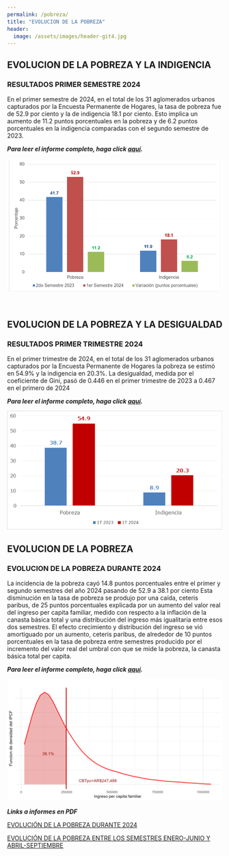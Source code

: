 ```yaml
---
permalink: /pobreza/
title: "EVOLUCION DE LA POBREZA"
header:
  image: /assets/images/header-git4.jpg
---
```


## EVOLUCION DE LA POBREZA Y LA INDIGENCIA

### RESULTADOS PRIMER SEMESTRE 2024

En el primer semestre de 2024, en el total de los 31 aglomerados urbanos capturados por la Encuesta Permanente de Hogares, la tasa de pobreza fue de 52.9 por ciento y la de indigencia 18.1 por ciento. Esto implica un aumento de 11.2 puntos porcentuales en la pobreza y de 6.2 puntos porcentuales en la indigencia comparadas con el segundo semestre de 2023.

***Para leer el informe completo, haga click [aquí](https://mrozada.github.io/pobreza-indigencia/).***

![Evolucion de la pobreza y de la indigencia](/assets/images/fig1S.png)


<br>

## EVOLUCION DE LA POBREZA Y LA DESIGUALDAD

### RESULTADOS PRIMER TRIMESTRE 2024

En el primer trimestre de 2024, en el total de los 31 aglomerados urbanos capturados por la Encuesta Permanente de Hogares la pobreza se estimó en 54.9% y la indigencia en 20.3%. La desigualdad, medida por el coeficiente de Gini, pasó de 0.446 en el primer trimestre de 2023 a 0.467 en el primero de 2024

***Para leer el informe completo, haga click [aquí](https://www.utdt.edu/download.php?fname=_172295247740061400.pdf).***

![Evolucion de la pobreza y de la desigualdad](/assets/images/fig1.png)


## EVOLUCION DE LA POBREZA 

###   EVOLUCION DE LA POBREZA DURANTE 2024 

La incidencia de la pobreza cayó 14.8 puntos porcentuales entre el primer y segundo semestres del año 2024 pasando de 52.9 a 38.1 por ciento Esta disminución en la tasa de pobreza se produjo por una caída, ceteris paribus, de 25 puntos porcentuales explicada por un aumento del valor real del ingreso per capita familiar, medido con respecto a la inflación de la canasta básica total y una distribución del ingreso más igualitaria entre esos dos semestres. El efecto crecimiento y distribución del ingreso se vió amortiguado por un aumento, ceteris paribus, de alrededor de 10 puntos porcentuales en la tasa de pobreza entre semestres producido por el incremento del valor real del umbral con que se mide la pobreza, la canasta básica total per capita.

***Para leer el informe completo, haga click [aquí](https://mrozada.github.io/evolucionpobreza/).***

![Evolucion de la pobreza](/assets/images/densidades4.png)

***Links a informes en PDF***

[EVOLUCIÓN DE LA POBREZA DURANTE 2024](https://github.com/mrozada/mrozada.github.io/blob/master/assets/pdf/EVOLUCI%C3%93N%20DE%20LA%20POBREZA%20DURANTE%202024.pdf)

[EVOLUCIÓN DE LA POBREZA ENTRE LOS SEMESTRES ENERO-JUNIO Y ABRIL-SEPTIEMBRE](https://github.com/mrozada/mrozada.github.io/blob/master/assets/pdf/EVOLUCI%C3%93N%20DE%20LA%20POBREZA%20ENTRE%20LOS%20SEMESTRES%20ENERO-JUNIO%20Y%20ABRIL-SEPTIEMBRE.pdf)
